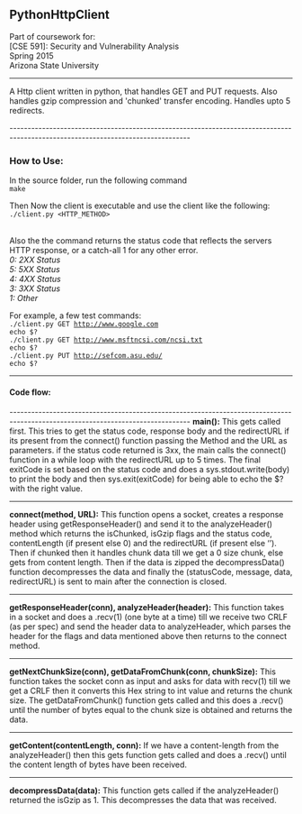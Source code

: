 <h2>PythonHttpClient</h2>
Part of coursework for:<br>
[CSE 591]: Security and Vulnerability Analysis<br>
Spring 2015<br>
Arizona State University<br>

--------------------------------------------------------------------------------------------------------------------------------
<p>A Http client written in python, that handles GET and PUT requests. Also handles gzip compression and 'chunked' transfer encoding. Handles upto 5 redirects.</p>
--------------------------------------------------------------------------------------------------------------------------------
<h3>How to Use:</h3>
In the source folder, run the following command<br>
<code>make</code><br>

Then Now the client is executable and use the client like the following:<br>
<code>./client.py <HTTP_METHOD> <URL></code><br>

Also the the command returns the status code that reflects the servers HTTP response, or a catch-all 1 for any other error.<br>
<i>0: 2XX Status</i><br>
<i>5: 5XX Status</i><br>
<i>4: 4XX Status</i><br>
<i>3: 3XX Status</i><br>
<i>1: Other</i><br>

For example, a few test commands:<br>
<code>./client.py GET http://www.google.com</code><br>
<code>echo $?</code><br>
<code>./client.py GET http://www.msftncsi.com/ncsi.txt</code><br>
<code>echo $?</code><br>
<code>./client.py PUT http://sefcom.asu.edu/</code><br>
<code>echo $?</code><br>

--------------------------------------------------------------------------------------------------------------------------------
<h4>Code flow:</h4>
--------------------------------------------------------------------------------------------------------------------------------
<b>main():</b>
This gets called first. This tries to get the status code, response body and the redirectURL if its present from the connect() function passing the Method and the URL as parameters.
if the status code returned is 3xx, the main calls the connect() function in a while loop with the redirectURL up to 5 times.
The final exitCode is set based on the status code and does a sys.stdout.write(body) to print the body and then sys.exit(exitCode) for being able to echo the $? with the right value.

--------------------------------------------------------------------------------------------------------------------------------
<b>connect(method, URL):</b>
This function opens a socket, creates a response header using getResponseHeader() and send it to the analyzeHeader() method which returns the isChunked, isGzip flags and the status code, contentLength (if present else 0) and the redirectURL (if present else ‘’). 
Then if chunked then it handles chunk data till we get a 0 size chunk, else gets from content length. 
Then if the data is zipped the decompressData() function decompresses the data and finally the (statusCode, message, data, redirectURL) is sent to main after the connection is closed.

--------------------------------------------------------------------------------------------------------------------------------
<b>getResponseHeader(conn), analyzeHeader(header):</b>
This function takes in a socket and does a .recv(1) (one byte at a time) till we receive two CRLF (as per spec) and send the header data to analyzeHeader, which parses the header for the flags and data mentioned above then returns to the connect method.

--------------------------------------------------------------------------------------------------------------------------------
<b>getNextChunkSize(conn), getDataFromChunk(conn, chunkSize):</b>
This function takes the socket conn as input and asks for data with recv(1) till we get a CRLF then it converts this Hex string to int value and returns the chunk size. 
The getDataFromChunk() function gets called and this does a .recv() until the number of bytes equal to the chunk size is obtained and returns the data.

--------------------------------------------------------------------------------------------------------------------------------
<b>getContent(contentLength, conn):</b>
If we have a content-length from the analyzeHeader() then this gets function gets called and does a .recv() until the content length of bytes have been received.

--------------------------------------------------------------------------------------------------------------------------------
<b>decompressData(data):</b>
This function gets called if the analyzeHeader() returned the isGzip as 1. This decompresses the data that was received.
